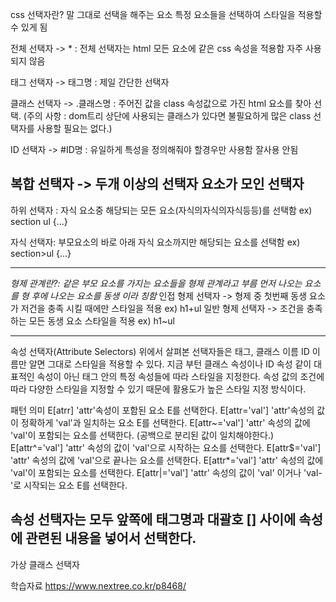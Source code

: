 css 선택자란?
말 그대로 선택을 해주는 요소
특정 요소들을 선택하여 스타일을 적용할 수 있게 됨

전체 선택자 -> \* : 전체 선택자는 html 모든 요소에 같은 css 속성을 적용함 자주 사용되지 않음

태그 선택자 -> 태그명 : 제일 간단한 선택자

클래스 선택자 -> .클래스명 : 주어진 값을 class 속성값으로 가진 html 요소를 찾아 선택.
(주의 사항 : dom트리 상단에 사용되는 클래스가 있다면 불필요하게 많은 class 선택자를 사용할 필요는 없다.)

ID 선택자 -> #ID명 : 유일하게 특성을 정의해줘야 할경우만 사용함 잘사용 안됨

## 복합 선택자 -> 두개 이상의 선택자 요소가 모인 선택자

하위 선택자 : 자식 요소중 해당되는 모든 요소(자식의자식의자식등등)를 선택함
ex) section ul {...}

자식 선택자: 부모요소의 바로 아래 자식 요소까지만 해당되는 요소를 선택함
ex) section>ul {...}

---

_형제 관계란?: 같은 부모 요소를 가지는 요소들을 형제 관계라고 부름 먼저 나오는 요소를 형 후에 나오는 요소를 동생 이라 칭함_
인접 형제 선택자 -> 형제 중 첫번째 동생 요소가 저건을 충족 시킬 때에만 스타일을 적용
ex) h1+ul
일반 형제 선택자 -> 조건을 충족하는 모든 동생 요소 스타일을 적용
ex) h1~ul

---

속성 선택자(Attribute Selectors)
위에서 살펴본 선택자들은 태그, 클래스 이름 ID 이름만 알면 그대로 스타일을 적용할 수 있다.
지금 부턴 클래스 속성이나 ID 속성 같이 대표적인 속성이 아닌 태그 안의 특정 속성들에 따라 스타일을 지정한다.
속성 값의 조건에 따라 다양한 스타일을 지정할 수 있기 때문에 활용도가 높은 스타일 지정 방식이다.

패턴 의미
E[atrr] 'attr'속성이 포함된 요소 E를 선택한다.
E[attr='val'] 'attr'속성의 값이 정확하게 'val'과 일치하는 요소 E를 선택한다.
E[attr~='val'] 'attr' 속성의 값에 'val'이 포함되는 요소를 선택한다. (공백으로 분리된 값이 일치해야한다.)
E[attr^='val'] 'attr' 속성의 값이 'val'으로 시작하는 요소를 선택한다.
E[attr$='val'] 'attr' 속성의 값에 'val'으로 끝나는 요소를 선택한다.
E[attr*='val'] 'attr' 속성의 값에 'val'이 포함되는 요소를 선택한다.
E[attr|='val'] 'attr' 속성의 값이 'val' 이거나 'val-'로 시작되는 요소 E를 선택한다.

## 속성 선택자는 모두 앞쪽에 태그명과 대괄호 [] 사이에 속성에 관련된 내용을 넣어서 선택한다.

가상 클래스 선택자

학습자료 https://www.nextree.co.kr/p8468/
